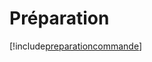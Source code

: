 # Préparation

[!include[preparationcommande](preparation.preparationcommande.autogen.md)]
























































